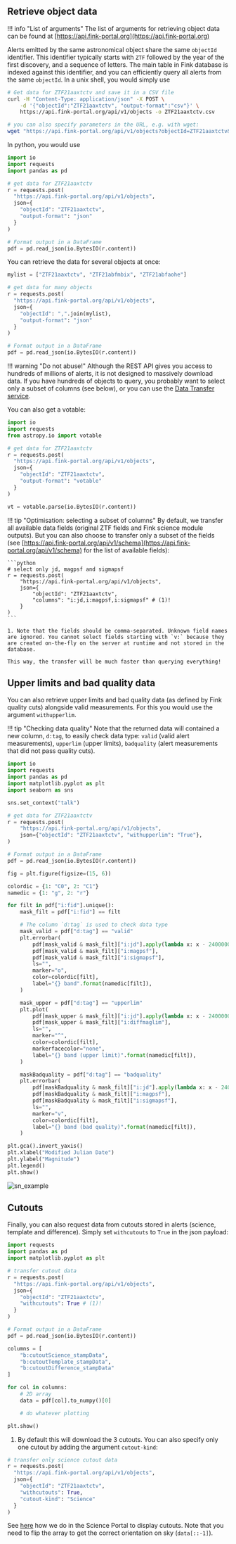 ## Retrieve object data

!!! info "List of arguments"
    The list of arguments for retrieving object data can be found at [https://api.fink-portal.org](https://api.fink-portal.org)

Alerts emitted by the same astronomical object share the same `objectId` identifier. This identifier typically starts with `ZTF` followed by the year of the first discovery, and a sequence of letters. The main table in Fink database is indexed against this identifier, and you can efficiently query all alerts from the same `objectId`. In a unix shell, you would simply use

```bash
# Get data for ZTF21aaxtctv and save it in a CSV file
curl -H "Content-Type: application/json" -X POST \
    -d '{"objectId":"ZTF21aaxtctv", "output-format":"csv"}' \
    https://api.fink-portal.org/api/v1/objects -o ZTF21aaxtctv.csv

# you can also specify parameters in the URL, e.g. with wget:
wget "https://api.fink-portal.org/api/v1/objects?objectId=ZTF21aaxtctv&output-format=json" -O ZTF21aaxtctv.json
```

In python, you would use

```python
import io
import requests
import pandas as pd

# get data for ZTF21aaxtctv
r = requests.post(
  "https://api.fink-portal.org/api/v1/objects",
  json={
    "objectId": "ZTF21aaxtctv",
    "output-format": "json"
  }
)

# Format output in a DataFrame
pdf = pd.read_json(io.BytesIO(r.content))
```

You can retrieve the data for several objects at once:

```python
mylist = ["ZTF21aaxtctv", "ZTF21abfmbix", "ZTF21abfaohe"]

# get data for many objects
r = requests.post(
  "https://api.fink-portal.org/api/v1/objects",
  json={
    "objectId": ",".join(mylist),
    "output-format": "json"
  }
)

# Format output in a DataFrame
pdf = pd.read_json(io.BytesIO(r.content))
```

!!! warning "Do not abuse!"
    Although the REST API gives you access to hundreds of millions of alerts, it is not designed to massively download data. If you have hundreds of objects to query, you probably want to select only a subset of columns (see below), or you can use the [Data Transfer service](../data_transfer.md).

You can also get a votable:

```python
import io
import requests
from astropy.io import votable

# get data for ZTF21aaxtctv
r = requests.post(
  "https://api.fink-portal.org/api/v1/objects",
  json={
    "objectId": "ZTF21aaxtctv",
    "output-format": "votable"
  }
)

vt = votable.parse(io.BytesIO(r.content))
```

!!! tip "Optimisation: selecting a subset of columns"
    By default, we transfer all available data fields (original ZTF fields and Fink science module outputs). But you can also choose to transfer only a subset of the fields (see [https://api.fink-portal.org/api/v1/schema](https://api.fink-portal.org/api/v1/schema) for the list of available fields):

    ```python
    # select only jd, magpsf and sigmapsf
    r = requests.post(
        "https://api.fink-portal.org/api/v1/objects",
        json={
            "objectId": "ZTF21aaxtctv",
            "columns": "i:jd,i:magpsf,i:sigmapsf" # (1)!
        }
    )
    ```

    1. Note that the fields should be comma-separated. Unknown field names are ignored. You cannot select fields starting with `v:` because they are created on-the-fly on the server at runtime and not stored in the database.

    This way, the transfer will be much faster than querying everything!

## Upper limits and bad quality data

You can also retrieve upper limits and bad quality data (as defined by Fink quality cuts)
alongside valid measurements. For this you would use the argument `withupperlim`.

!!! tip "Checking data quality"
    Note that the returned data will contained a new column, `d:tag`, to easily check data type:
    `valid` (valid alert measurements), `upperlim` (upper limits), `badquality` (alert measurements that did not pass quality cuts).

```python
import io
import requests
import pandas as pd
import matplotlib.pyplot as plt
import seaborn as sns

sns.set_context("talk")

# get data for ZTF21aaxtctv
r = requests.post(
    "https://api.fink-portal.org/api/v1/objects",
    json={"objectId": "ZTF21aaxtctv", "withupperlim": "True"},
)

# Format output in a DataFrame
pdf = pd.read_json(io.BytesIO(r.content))

fig = plt.figure(figsize=(15, 6))

colordic = {1: "C0", 2: "C1"}
namedic = {1: "g", 2: "r"}

for filt in pdf["i:fid"].unique():
    mask_filt = pdf["i:fid"] == filt

    # The column `d:tag` is used to check data type
    mask_valid = pdf["d:tag"] == "valid"
    plt.errorbar(
        pdf[mask_valid & mask_filt]["i:jd"].apply(lambda x: x - 2400000.5),
        pdf[mask_valid & mask_filt]["i:magpsf"],
        pdf[mask_valid & mask_filt]["i:sigmapsf"],
        ls="",
        marker="o",
        color=colordic[filt],
        label="{} band".format(namedic[filt]),
    )

    mask_upper = pdf["d:tag"] == "upperlim"
    plt.plot(
        pdf[mask_upper & mask_filt]["i:jd"].apply(lambda x: x - 2400000.5),
        pdf[mask_upper & mask_filt]["i:diffmaglim"],
        ls="",
        marker="^",
        color=colordic[filt],
        markerfacecolor="none",
        label="{} band (upper limit)".format(namedic[filt]),
    )

    maskBadquality = pdf["d:tag"] == "badquality"
    plt.errorbar(
        pdf[maskBadquality & mask_filt]["i:jd"].apply(lambda x: x - 2400000.5),
        pdf[maskBadquality & mask_filt]["i:magpsf"],
        pdf[maskBadquality & mask_filt]["i:sigmapsf"],
        ls="",
        marker="v",
        color=colordic[filt],
        label="{} band (bad quality)".format(namedic[filt]),
    )

plt.gca().invert_yaxis()
plt.xlabel("Modified Julian Date")
plt.ylabel("Magnitude")
plt.legend()
plt.show()
```

![sn_example](https://user-images.githubusercontent.com/20426972/113519225-2ba29480-958b-11eb-9452-15e84f0e5efc.png)

## Cutouts

Finally, you can also request data from cutouts stored in alerts (science, template and difference).
Simply set `withcutouts` to `True` in the json payload:

```python
import requests
import pandas as pd
import matplotlib.pyplot as plt

# transfer cutout data
r = requests.post(
  "https://api.fink-portal.org/api/v1/objects",
  json={
    "objectId": "ZTF21aaxtctv",
    "withcutouts": True # (1)!
  }
)

# Format output in a DataFrame
pdf = pd.read_json(io.BytesIO(r.content))

columns = [
    "b:cutoutScience_stampData",
    "b:cutoutTemplate_stampData",
    "b:cutoutDifference_stampData"
]

for col in columns:
    # 2D array
    data = pdf[col].to_numpy()[0]

    # do whatever plotting

plt.show()
```

1. By default this will download the 3 cutouts. You can also specify only one cutout by adding the argument `cutout-kind`:
```python
# transfer only science cutout data
r = requests.post(
  "https://api.fink-portal.org/api/v1/objects",
  json={
    "objectId": "ZTF21aaxtctv",
    "withcutouts": True,
    "cutout-kind": "Science"
  }
)
```

See [here](https://github.com/astrolabsoftware/fink-science-portal/blob/1dea22170449f120d92f404ac20bbb856e1e77fc/apps/plotting.py#L584-L593) how we do in the Science Portal to display cutouts. Note that you need to flip the array to get the correct orientation on sky (`data[::-1]`).
